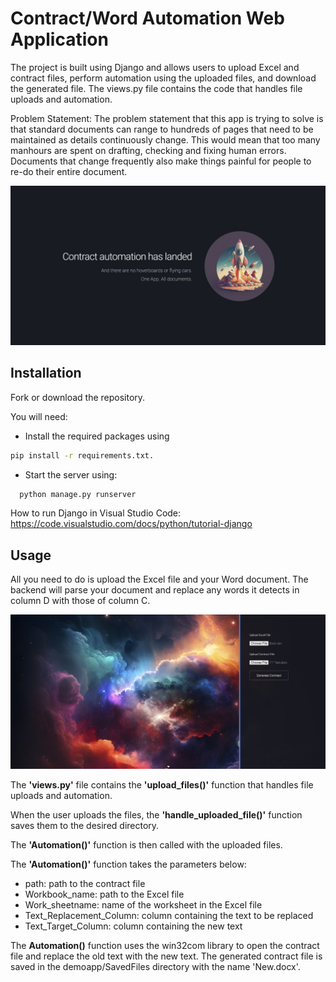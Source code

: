 
# Contract/Word Automation Web Application

The project is built using Django and allows users to upload Excel and contract files, perform automation using the uploaded files, and download the generated file. The views.py file contains the code that handles file uploads and automation.

Problem Statement:
The problem statement that this app is trying to solve is that standard documents can range to hundreds of pages that need to be maintained as details continuously change. This would mean that too many manhours are spent on drafting, checking and fixing human errors. Documents that change frequently also make things painful for people to re-do their entire document.

![Alt Text](ReadmeImage1.jpg)


## Installation

Fork or download the repository.

You will need:

* Install the required packages using 

```bash
pip install -r requirements.txt.
```
* Start the server using:

```bash
  python manage.py runserver
```

How to run Django in Visual Studio Code: https://code.visualstudio.com/docs/python/tutorial-django
    
## Usage

All you need to do is upload the Excel file and your Word document. The backend will parse your document and replace any words it detects in column D with those of column C.

![Alt Text](ReadmeImage2.jpg)

The **'views.py'** file contains the **'upload_files()'** function that handles file uploads and automation. 

When the user uploads the files, the **'handle_uploaded_file()'** function saves them to the desired directory. 

The **'Automation()'** function is then called with the uploaded files.

The **'Automation()'** function takes the parameters below:


- path: path to the contract file
- Workbook_name: path to the Excel file
- Work_sheetname: name of the worksheet in the Excel file
- Text_Replacement_Column: column containing the text to be replaced
- Text_Target_Column: column containing the new text

The **Automation()** function uses the win32com library to open the contract file and replace the old text with the new text. The generated contract file is saved in the demoapp/SavedFiles directory with the name 'New.docx'.


